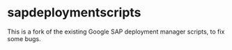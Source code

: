 # sapdeploymentscripts

This is a fork of the existing Google SAP deployment manager scripts, to fix some bugs.